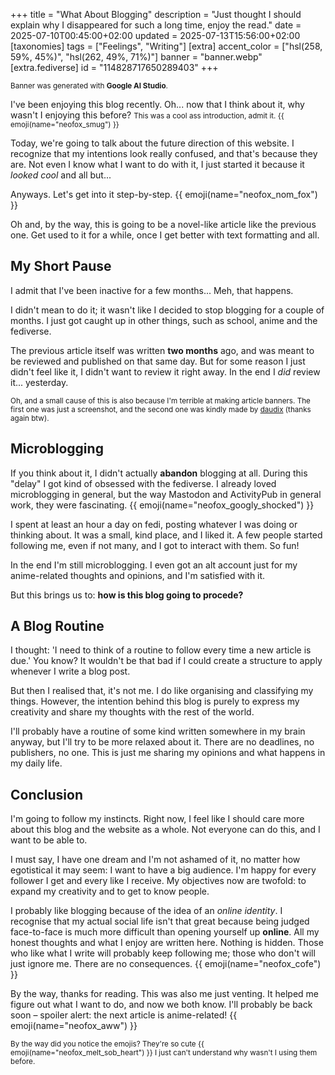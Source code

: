 +++
title = "What About Blogging"
description = "Just thought I should explain why I disappeared for such a long time, enjoy the read."
date = 2025-07-10T00:45:00+02:00
updated = 2025-07-13T15:56:00+02:00
[taxonomies]
tags = ["Feelings", "Writing"]
[extra]
accent_color = ["hsl(258, 59%, 45%)", "hsl(262, 49%, 71%)"]
banner = "banner.webp"
[extra.fediverse]
id = "114828717650289403"
+++

<small>Banner was generated with **Google AI Studio**.</small>

I've been enjoying this blog recently. Oh... now that I think about it, why wasn't I enjoying this before? <small>This was a cool ass introduction, admit it. {{ emoji(name="neofox_smug") }}</small>

Today, we're going to talk about the future direction of this website. I recognize that my intentions look really confused, and that's because they are. Not even I know what I want to do with it, I just started it because it *looked cool* and all but...

Anyways. Let's get into it step-by-step. {{ emoji(name="neofox_nom_fox") }}

Oh and, by the way, this is going to be a novel-like article like the previous one. Get used to it for a while, once I get better with text formatting and all.

## My Short Pause

I admit that I've been inactive for a few months... Meh, that happens.

I didn't mean to do it; it wasn't like I decided to stop blogging for a couple of months. I just got caught up in other things, such as school, anime and the fediverse.

The previous article itself was written **two months** ago, and was meant to be reviewed and published on that same day. But for some reason I just didn't feel like it, I didn't want to review it right away. In the end I *did* review it... yesterday.

<small>Oh, and a small cause of this is also because I'm terrible at making article banners. The first one was just a screenshot, and the second one was kindly made by [daudix](https://daudix.one) (thanks again btw).</small>

## Microblogging

If you think about it, I didn't actually **abandon** blogging at all. During this "delay" I got kind of obsessed with the fediverse. I already loved microblogging in general, but the way Mastodon and ActivityPub in general work, they were fascinating. {{ emoji(name="neofox_googly_shocked") }}

I spent at least an hour a day on fedi, posting whatever I was doing or thinking about. It was a small, kind place, and I liked it. A few people started following me, even if not many, and I got to interact with them. So fun!

In the end I'm still microblogging. I even got an alt account just for my anime-related thoughts and opinions, and I'm satisfied with it.

But this brings us to: **how is this blog going to procede?**

## A Blog Routine

I thought: 'I need to think of a routine to follow every time a new article is due.' You know? It wouldn't be that bad if I could create a structure to apply whenever I write a blog post.

But then I realised that, it's not me. I do like organising and classifying my things. However, the intention behind this blog is purely to express my creativity and share my thoughts with the rest of the world.

I'll probably have a routine of some kind written somewhere in my brain anyway, but I'll try to be more relaxed about it. There are no deadlines, no publishers, no one. This is just me sharing my opinions and what happens in my daily life.

## Conclusion

I'm going to follow my instincts. Right now, I feel like I should care more about this blog and the website as a whole. Not everyone can do this, and I want to be able to.

I must say, I have one dream and I'm not ashamed of it, no matter how egotistical it may seem: I want to have a big audience. I'm happy for every follower I get and every like I receive. My objectives now are twofold: to expand my creativity and to get to know people.

I probably like blogging because of the idea of an *online identity*. I recognise that my actual social life isn't that great because being judged face-to-face is much more difficult than opening yourself up **online**. All my honest thoughts and what I enjoy are written here. Nothing is hidden. Those who like what I write will probably keep following me; those who don't will just ignore me. There are no consequences. {{ emoji(name="neofox_cofe") }}

By the way, thanks for reading. This was also me just venting. It helped me figure out what I want to do, and now we both know. I'll probably be back soon – spoiler alert: the next article is anime-related! {{ emoji(name="neofox_aww") }}

<small>By the way did you notice the emojis? They're so cute {{ emoji(name="neofox_melt_sob_heart") }} I just can't understand why wasn't I using them before.</small>
